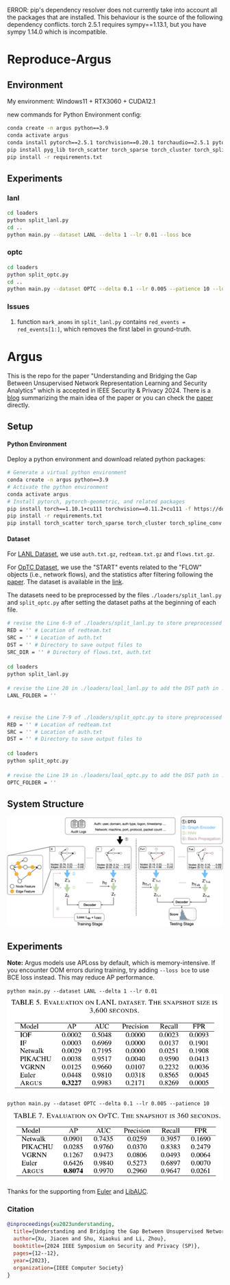 ERROR: pip's dependency resolver does not currently take into account all the packages that are installed. This behaviour is the source of the following dependency conflicts.
torch 2.5.1 requires sympy==1.13.1, but you have sympy 1.14.0 which is incompatible.


# Reproduce-Argus

## Environment

My environment: Windows11 + RTX3060 + CUDA12.1

new commands for Python Environment config:

```bash
conda create -n argus python==3.9
conda activate argus
conda install pytorch==2.5.1 torchvision==0.20.1 torchaudio==2.5.1 pytorch-cuda=12.1 -c pytorch -c nvidia
pip install pyg_lib torch_scatter torch_sparse torch_cluster torch_spline_conv -f https://data.pyg.org/whl/torch-2.5.0+cu121.html
pip install -r requirements.txt
```

## Experiments

### lanl

```bash
cd loaders
python split_lanl.py
cd ..
python main.py --dataset LANL --delta 1 --lr 0.01 --loss bce
```

### optc

```bash
cd loaders
python split_optc.py
cd ..
python main.py --dataset OPTC --delta 0.1 --lr 0.005 --patience 10 --loss bce
```

### Issues
1. function `mark_anoms` in `split_lanl.py` contains `red_events = red_events[1:]`, which removes the first label in ground-truth.

# Argus
This is the repo for the paper "Understanding and Bridging the Gap Between Unsupervised Network Representation Learning and Security Analytics" which is accepted in IEEE Security & Privacy 2024.
There is a [blog](https://c0ldstudy.github.io/posts/GSA/) summarizing the main idea of the paper or you can check the [paper](https://www.computer.org/csdl/proceedings-article/sp/2024/313000a012/1RjE9Q5gQrm) directly.

## Setup

#### Python Environment
Deploy a python environment and download related python packages:
```bash
# Generate a virtual python environment
conda create -n argus python==3.9
# Activate the python environment
conda activate argus
# Install pytorch, pytorch-geometric, and related packages
pip install torch==1.10.1+cu111 torchvision==0.11.2+cu111 -f https://download.pytorch.org/whl/cu111/torch_stable.html
pip install -r requirements.txt
pip install torch_scatter torch_sparse torch_cluster torch_spline_conv -f https://data.pyg.org/whl/torch-1.10.1+cu111.html --no-index
```
#### Dataset
For [LANL Dataset](https://csr.lanl.gov/data/cyber1/), we use `auth.txt.gz`, `redteam.txt.gz` and `flows.txt.gz`.

For [OpTC Dataset](https://github.com/FiveDirections/OpTC-data), we use the "START" events related to the "FLOW" objects (i.e., network flows), and the statistics after filtering following the [paper](https://ieeexplore.ieee.org/abstract/document/9789921). The dataset is available in the [link](https://drive.google.com/drive/folders/1pTU-ZcyJbzoB1FuvujXe-ynaUy8O-PVD?usp=sharing). 

The datasets need to be preprocessed by the files `./loaders/split_lanl.py` and `split_optc.py` after setting the dataset paths at the beginning of each file.

```bash
# revise the Line 6-9 of ./loaders/split_lanl.py to store preprocessed LANL dataset
RED = '' # Location of redteam.txt
SRC = '' # Location of auth.txt
DST = '' # Directory to save output files to
SRC_DIR = '' # Directory of flows.txt, auth.txt

cd loaders
python split_lanl.py

# revise the Line 20 in ./loaders/loal_lanl.py to add the DST path in ./loaders/split_lanl.py
LANL_FOLDER = ''


# revise the Line 7-9 of ./loaders/split_optc.py to store preprocessed OpTC dataset
RED = '' # Location of redteam.txt
SRC = '' # Location of auth.txt
DST = '' # Directory to save output files to

cd loaders
python split_optc.py

# revise the Line 19 in ./loaders/loal_optc.py to add the DST path in ./loaders/split_optc.py
OPTC_FOLDER = ''

```

## System Structure
![Framework](./imgs/framework.png)



## Experiments

**Note:** Argus models use APLoss by default, which is memory-intensive. If you encounter OOM errors during training, try adding `--loss bce` to use BCE loss instead. This may reduce AP performance.

`python main.py --dataset LANL --delta 1 --lr 0.01`
![LANL](./imgs/lanl_result.png)

`python main.py --dataset OPTC --delta 0.1 --lr 0.005 --patience 10`
![LANL](./imgs/optc_result.png)


Thanks for the supporting from [Euler](https://github.com/iHeartGraph/Euler) and [LibAUC](https://github.com/Optimization-AI/LibAUC).


### Citation
```bibtex
@inproceedings{xu2023understanding,
  title={Understanding and Bridging the Gap Between Unsupervised Network Representation Learning and Security Analytics},
  author={Xu, Jiacen and Shu, Xiaokui and Li, Zhou},
  booktitle={2024 IEEE Symposium on Security and Privacy (SP)},
  pages={12--12},
  year={2023},
  organization={IEEE Computer Society}
}
```
